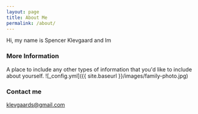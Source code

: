 ```yaml
---
layout: page
title: About Me
permalink: /about/
---
```


Hi, my name is Spencer Klevgaard and Im

### More Information

A place to include any other types of information that you'd like to include about yourself.
![_config.yml]({{ site.baseurl }}/images/family-photo.jpg)

### Contact me

[klevgaards@gmail.com](klevgaards@gmail.com)